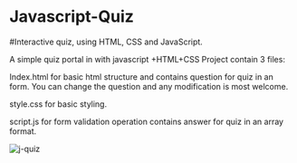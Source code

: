 # Javascript-Quiz
#Interactive quiz, using HTML, CSS and JavaScript.

A simple quiz portal in with javascript +HTML+CSS Project contain 3 files:

Index.html for basic html structure and contains question for quiz in an form. You can change the question and any modification is most welcome.

style.css for basic styling.

script.js for form validation operation contains answer for quiz in an array format.

![j-quiz](https://user-images.githubusercontent.com/67966017/86963274-df543080-c181-11ea-9f94-5b9462e45e9c.jpg)

